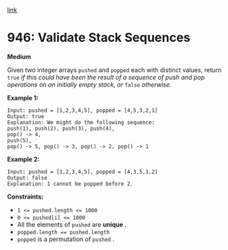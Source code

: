 [link](https://leetcode.com/problems/validate-stack-sequences/?envType=problem-list-v2&envId=nsxp04sh)

# 946: Validate Stack Sequences

**Medium**

Given two integer arrays `pushed` and `popped` each with distinct values, return `true` _if this could have been the result of a sequence of push and pop operations on an initially empty stack, or_ `false` _otherwise._

**Example 1:**

```
Input: pushed = [1,2,3,4,5], popped = [4,5,3,2,1]
Output: true
Explanation: We might do the following sequence:
push(1), push(2), push(3), push(4),
pop() -> 4,
push(5),
pop() -> 5, pop() -> 3, pop() -> 2, pop() -> 1
```

**Example 2:**

```
Input: pushed = [1,2,3,4,5], popped = [4,3,5,1,2]
Output: false
Explanation: 1 cannot be popped before 2.
```

**Constraints:**

- `1 <= pushed.length <= 1000`
- `0 <= pushed[i] <= 1000`
- All the elements of `pushed` are **unique** .
- `popped.length == pushed.length`
- `popped` is a permutation of `pushed` .
